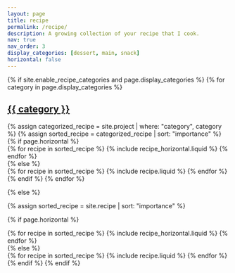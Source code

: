 ```yaml
---
layout: page
title: recipe
permalink: /recipe/
description: A growing collection of your recipe that I cook.
nav: true
nav_order: 3
display_categories: [dessert, main, snack]
horizontal: false
---
```


<!-- pages/recipe.md -->
<div class="recipe">
{% if site.enable_recipe_categories and page.display_categories %}
  <!-- Display categorized recipe -->
  {% for category in page.display_categories %}
  <a id="{{ category }}" href=".#{{ category }}">
    <h2 class="category">{{ category }}</h2>
  </a>
  {% assign categorized_recipe = site.project | where: "category", category %}
  {% assign sorted_recipe = categorized_recipe | sort: "importance" %}
  <!-- Generate cards for each recipe -->
  {% if page.horizontal %}
  <div class="container">
    <div class="row row-cols-2">
    {% for recipe in sorted_recipe %}
      {% include recipe_horizontal.liquid %}
    {% endfor %}
    </div>
  </div>
  {% else %}
  <div class="grid">
    {% for recipe in sorted_recipe %}
      {% include recipe.liquid %}
    {% endfor %}
  </div>
  {% endif %}
  {% endfor %}

{% else %}

<!-- Display recipe without categories -->

{% assign sorted_recipe = site.recipe | sort: "importance" %}

  <!-- Generate cards for each recipe -->

{% if page.horizontal %}

  <div class="container">
    <div class="row row-cols-2">
    {% for recipe in sorted_recipe %}
      {% include recipe_horizontal.liquid %}
    {% endfor %}
    </div>
  </div>
  {% else %}
  <div class="grid">
    {% for recipe in sorted_recipe %}
      {% include recipe.liquid %}
    {% endfor %}
  </div>
  {% endif %}
{% endif %}
</div>
